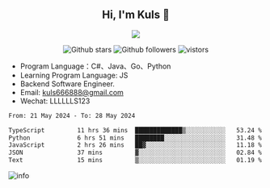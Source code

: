 <h2 align="center"> Hi, I'm Kuls 👋 </h2>
<p align="center">
    <p align="center">
        <img src=" https://avatars.githubusercontent.com/u/42165104?s=460&u=5c7fbf0bce7d4b38a15a44676e6f64b529e47598&v=4"/>
    </p>
    <p align="center">
      <img src="https://img.shields.io/github/stars/hellokuls?style=social" alt="Github stars" />
      <img src="https://img.shields.io/github/followers/hellokuls?style=social" alt="Github followers" />
      <img src="https://visitor-badge.glitch.me/badge?page_id=hellokuls.readme" alt="vistors" />
    </p>
</p>

- Program Language：C#、Java、Go、Python
- Learning Program Language: JS
- Backend Software Engineer.
- Email: kuls666888@gmail.com
- Wechat: LLLLLLS123

<!--START_SECTION:waka-->

```txt
From: 21 May 2024 - To: 28 May 2024

TypeScript         11 hrs 36 mins  █████████████▒░░░░░░░░░░░   53.24 %
Python             6 hrs 51 mins   ████████░░░░░░░░░░░░░░░░░   31.48 %
JavaScript         2 hrs 26 mins   ██▓░░░░░░░░░░░░░░░░░░░░░░   11.18 %
JSON               37 mins         ▓░░░░░░░░░░░░░░░░░░░░░░░░   02.84 %
Text               15 mins         ▒░░░░░░░░░░░░░░░░░░░░░░░░   01.19 %
```

<!--END_SECTION:waka-->

![info](https://github-readme-stats.vercel.app/api?username=hellokuls&show_icons=true&count_private=true&hide=prs&theme=default_repocard)


